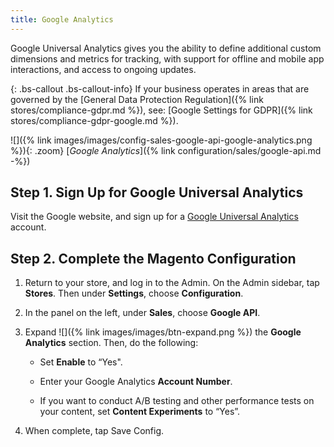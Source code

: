 ```yaml
---
title: Google Analytics
---
```


Google Universal Analytics gives you the ability to define additional custom dimensions and metrics for tracking, with support for offline and mobile app interactions, and access to ongoing updates.

{: .bs-callout .bs-callout-info}
If your business operates in areas that are governed by the [General Data Protection Regulation]({% link stores/compliance-gdpr.md %}), see: [Google Settings for GDPR]({% link stores/compliance-gdpr-google.md %}).

![]({% link images/images/config-sales-google-api-google-analytics.png %}){: .zoom}
[*Google Analytics*]({% link configuration/sales/google-api.md -%})

## Step 1. Sign Up for Google Universal Analytics

Visit the Google website, and sign up for a [Google Universal Analytics][1] account.

## Step 2. Complete the Magento Configuration

1. Return to your store, and log in to the Admin. On the Admin sidebar, tap **Stores**. Then under **Settings**, choose **Configuration**.

2. In the panel on the left, under **Sales**, choose **Google API**.

3. Expand ![]({% link images/images/btn-expand.png %}) the **Google Analytics** section. Then, do the following:

    * Set **Enable** to “Yes".

    * Enter your Google Analytics **Account Number**.

    * If you want to conduct A/B testing and other performance tests on your content, set **Content Experiments** to “Yes”.

4. When complete, tap <span class="btn">Save Config</span>.

[1]: https://support.google.com/analytics/answer/2817075?hl=en
